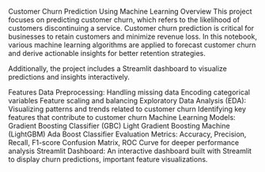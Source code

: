 Customer Churn Prediction Using Machine Learning
Overview
This project focuses on predicting customer churn, which refers to the likelihood of customers discontinuing a service. Customer churn prediction is critical for businesses to retain customers and minimize revenue loss. In this notebook, various machine learning algorithms are applied to forecast customer churn and derive actionable insights for better retention strategies.

Additionally, the project includes a Streamlit dashboard to visualize predictions and insights interactively.

Features
Data Preprocessing:
Handling missing data
Encoding categorical variables
Feature scaling and balancing
Exploratory Data Analysis (EDA):
Visualizing patterns and trends related to customer churn
Identifying key features that contribute to customer churn
Machine Learning Models:
Gradient Boosting Classifier (GBC)
Light Gradient Boosting Machine (LightGBM)
Ada Boost Classifier
Evaluation Metrics:
Accuracy, Precision, Recall, F1-score
Confusion Matrix, ROC Curve for deeper performance analysis
Streamlit Dashboard:
An interactive dashboard built with Streamlit to display churn predictions, important feature visualizations.
